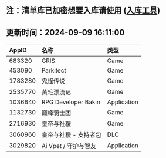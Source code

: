 ## 注：清单库已加密想要入库请使用 ([入库工具](https://github.com/BlankTMing/ManifestAutoUpdate/releases))

## 更新时间：2024-09-09 16:11:00
| AppID | 名称 | 类型  |
| :-------------------- | :----------------------------- | :----------- |
| 683320 | GRIS| Game |
| 453090 | Parkitect| Game |
| 1783280 | 鬼怪传说| Game |
| 2535770 | 黄毛漂流记| Game |
| 1036640 | RPG Developer Bakin| Application |
| 1132730 | 巅峰骑士团| Game |
| 2716930 | 皇帝与社稷| Game |
| 3060960 | 皇帝与社稷 - 支持者包| DLC |
| 3029820 | Ai Vpet / 守护与智友| Application |
